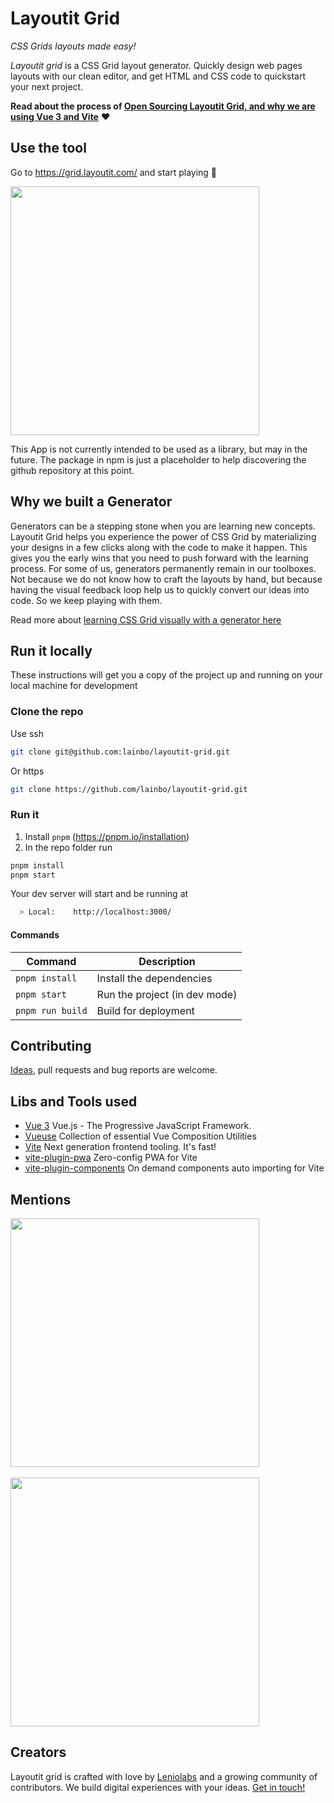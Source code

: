 # Layoutit Grid

_CSS Grids layouts made easy!_

_Layoutit grid_ is a CSS Grid layout generator. Quickly design web pages layouts with our clean editor, and get HTML and CSS code to quickstart your next project.

**Read about the process of [Open Sourcing Layoutit Grid, and why we are using Vue 3 and Vite](https://leniolabs.com/software/development/2020/09/23/open-source-layoutit.html?utm_source=layoutit&utm_medium=banner&utm_campaign=leniolabs&utm_content=grid_github)** :heart:

## Use the tool

Go to https://grid.layoutit.com/ and start playing :dart:

<img width="398" src="./assets/layoutit-grid-showcase-v2.gif">

This App is not currently intended to be used as a library, but may in the future. The package in npm is just a placeholder to help discovering the github repository at this point.

## Why we built a Generator

Generators can be a stepping stone when you are learning new concepts. Layoutit Grid helps you experience the power of CSS Grid by materializing your designs in a few clicks along with the code to make it happen. This gives you the early wins that you need to push forward with the learning process. For some of us, generators permanently remain in our toolboxes. Not because we do not know how to craft the layouts by hand, but because having the visual feedback loop help us to quickly convert our ideas into code. So we keep playing with them.

Read more about [learning CSS Grid visually with a generator here](https://css-tricks.com/layoutit-grid-learning-css-grid-visually-with-a-generator/)

## Run it locally

These instructions will get you a copy of the project up and running on your local machine for development

### Clone the repo

Use ssh

```bash
git clone git@github.com:lainbo/layoutit-grid.git
```

Or https

```bash
git clone https://github.com/lainbo/layoutit-grid.git
```
### Run it
1. Install `pnpm` (https://pnpm.io/installation)
2. In the repo folder run
```bash
pnpm install
pnpm start
```

Your dev server will start and be running at

```bash
  > Local:    http://localhost:3000/
```

#### Commands

| Command          | Description                   |
| ---------------- | ----------------------------- |
| `pnpm install`   | Install the dependencies      |
| `pnpm start`     | Run the project (in dev mode) |
| `pnpm run build` | Build for deployment          |

## Contributing

[Ideas](https://github.com/lainbo/layoutit-grid/issues/new), pull requests and bug reports are welcome.

## Libs and Tools used

- [Vue 3](https://v3.vuejs.org) Vue.js - The Progressive JavaScript Framework.
- [Vueuse](https://vueuse.js.org/) Collection of essential Vue Composition Utilities
- [Vite](https://github.com/vitejs/vite) Next generation frontend tooling. It's fast!
- [vite-plugin-pwa](https://github.com/antfu/vite-plugin-pwa) Zero-config PWA for Vite
- [vite-plugin-components](https://github.com/antfu/vite-plugin-components) On demand components auto importing for Vite

## Mentions

<a href="https://twitter.com/addyosmani/status/1222104530038296578"><img width="398" src="./assets/layoutit-grid-addyosmani.PNG"></a>
<br>
<br>
<a href="https://twitter.com/rob_dodson/status/1010303563514310656"><img width="398" src="./assets/layoutit-grid-rob_dodson.PNG"></a>

## Creators

Layoutit grid is crafted with love by [Leniolabs](https://www.leniolabs.com/services/team-augmentation/?utm_source=layoutit&utm_medium=banner&utm_campaign=leniolabs&utm_content=grid_github) and a growing community of contributors. We build digital experiences with your ideas. [Get in touch!](https://www.leniolabs.com/services/team-augmentation/?utm_source=layoutit&utm_medium=banner&utm_campaign=leniolabs&utm_content=grid_github)
